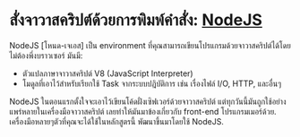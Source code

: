 # สั่งจาวาสคริปต์ด้วยการพิมพ์คำสั่ง: [NodeJS](http://nodejs.org)

NodeJS [โหนด-เจเอส] เป็น environment ที่คุณสามารถเขียนโปรแกรมด้วยจาวาสคริปต์ได้โดยไม่ต้องพึ่งบราวเซอร์ มันมี:

* ตัวแปลภาษาจาวาสคริปต์ V8 (JavaScript Interpreter)
* โมดูลที่เอาไว้สำหรับเรียกใช้ Task จากระบบปฎิบัติการ เช่น เรื่องไฟล์ I/O, HTTP, และอื่นๆ

NodeJS ในตอนแรกตั้งใจจะเอาไว้เขียนโค้ดฝั่งเซิฟเวอร์ด้วยจาวาสคริปต์ แต่ทุกวันนี้มันถูกใช้อย่างแพร่หลายในเครื่องมือจาวาสคริปต์ เลยทำให้มันมาข้องเกี่ยวกับ front-end โปรแกรมเมอร์ด้วย. เครื่องมือหลายๆตัวที่คุณจะได้ใช้ในหลักสูตรนี้ พัฒนาขึ้นมาโดยใช้ NodeJS.
